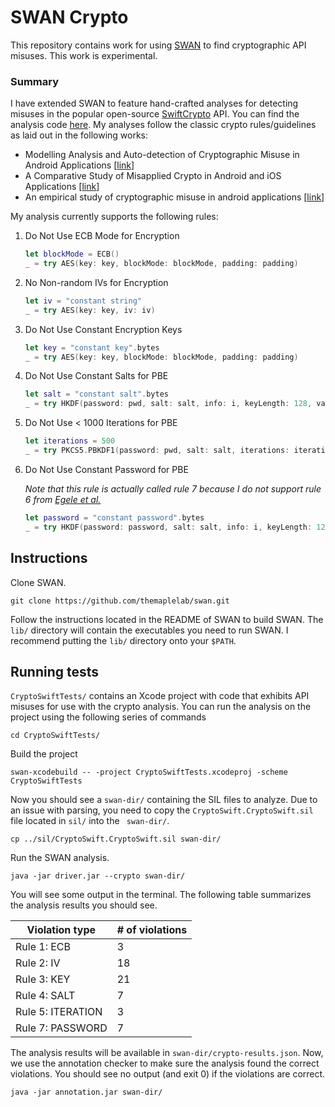 # SWAN Crypto

This repository contains work for using [SWAN](https://github.com/themaplelab/swan) to find cryptographic API misuses. This work is experimental.

### Summary

I have extended SWAN to feature hand-crafted analyses for detecting misuses in the popular open-source [SwiftCrypto](https://github.com/krzyzanowskim/CryptoSwift) API. You can find the analysis code [here](https://github.com/themaplelab/swan/blob/spds/jvm/ca.ualberta.maple.swan.spds/src/scala/ca/ualberta/maple/swan/spds/analysis/crypto/CryptoAnalysis.scala). My analyses follow the classic crypto rules/guidelines as laid out in the following works:

- Modelling Analysis and Auto-detection of Cryptographic Misuse in Android Applications [[link](https://ieeexplore.ieee.org/document/6945307)]
- A Comparative Study of Misapplied Crypto in Android and iOS Applications [[link](https://www.semanticscholar.org/paper/A-Comparative-Study-of-Misapplied-Crypto-in-Android-Feichtner/d3c48ad2e7e67521f5847f596ab8b3ca37f6b5a4)]
- An empirical study of cryptographic misuse in android applications [[link](https://dl.acm.org/doi/10.1145/2508859.2516693)]

My analysis currently supports the following rules:

1. Do Not Use ECB Mode for Encryption

   ```swift
   let blockMode = ECB()
   _ = try AES(key: key, blockMode: blockMode, padding: padding)
   ```

2. No Non-random IVs for Encryption

   ```swift
   let iv = "constant string"
   _ = try AES(key: key, iv: iv)
   ```

3. Do Not Use Constant Encryption Keys

   ```swift
   let key = "constant key".bytes
   _ = try AES(key: key, blockMode: blockMode, padding: padding)
   ```

4. Do Not Use Constant Salts for PBE

   ```swift
   let salt = "constant salt".bytes
   _ = try HKDF(password: pwd, salt: salt, info: i, keyLength: 128, variant: .sha2(.sha256))
   ```

5. Do Not Use < 1000 Iterations for PBE

   ```swift
   let iterations = 500
   _ = try PKCS5.PBKDF1(password: pwd, salt: salt, iterations: iterations, keyLength: 128)
   ```

6. Do Not Use Constant Password for PBE
   
   *Note that this rule is actually called rule 7 because I do not support rule 6 from [Egele et al.](https://dl.acm.org/doi/10.1145/2508859.2516693)*

   ```swift
   let password = "constant password".bytes
   _ = try HKDF(password: password, salt: salt, info: i, keyLength: 128, variant: .sha2(.sha256))
   ```

## Instructions

Clone SWAN.

```shell
git clone https://github.com/themaplelab/swan.git
```

Follow the instructions located in the README of SWAN to build SWAN. The `lib/` directory will contain the executables you need to run SWAN. I recommend putting the `lib/` directory onto your `$PATH`.

## Running tests

`CryptoSwiftTests/` contains an Xcode project with code that exhibits API misuses for use with the crypto analysis. You can run the analysis on the project using the following series of commands

```shell
cd CryptoSwiftTests/
```

Build the project

```shell
swan-xcodebuild -- -project CryptoSwiftTests.xcodeproj -scheme CryptoSwiftTests
```

Now you should see a `swan-dir/` containing the SIL files to analyze. Due to an issue with parsing, you need to copy  the `CryptoSwift.CryptoSwift.sil` file located in `sil/` into the ` swan-dir/`.

```shell
cp ../sil/CryptoSwift.CryptoSwift.sil swan-dir/
```

Run the SWAN analysis.

```
java -jar driver.jar --crypto swan-dir/
```

You will see some output in the terminal. The following table summarizes the analysis results you should see.

| Violation type    | # of violations |
| ----------------- | --------------- |
| Rule 1: ECB       | 3               |
| Rule 2: IV        | 18              |
| Rule 3: KEY       | 21              |
| Rule 4: SALT      | 7               |
| Rule 5: ITERATION | 3               |
| Rule 7: PASSWORD  | 7               |

The analysis results will be available in `swan-dir/crypto-results.json`. Now, we use the annotation checker to make sure the analysis found the correct violations. You should see no output (and exit 0) if the violations are correct.

```
java -jar annotation.jar swan-dir/
```
